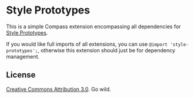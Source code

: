 Style Prototypes
==========================

This is a simple Compass extension encompassing all dependencies for [Style Prototypes](https://github.com/Team-Sass/Style-Prototypes).

If you would like full imports of all extensions, you can use `@import 'style-prototypes';`, otherwise this extension should just be for dependency management.

## License
[Creative Commons Attribution 3.0](http://creativecommons.org/licenses/by/3.0). Go wild.